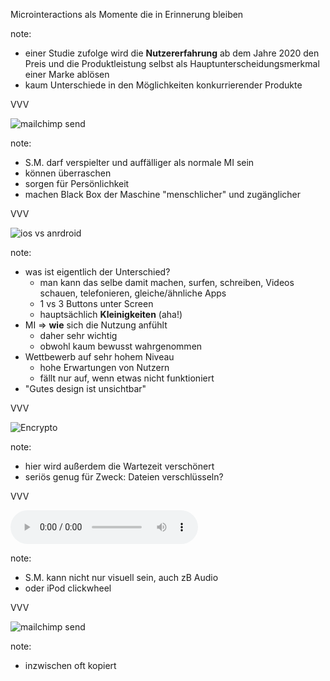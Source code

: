 <span class="slide-metadata" data-chapter="Signature Moments"></span>

Microinteractions als Momente die in Erinnerung bleiben

note:
- einer Studie zufolge wird die **Nutzererfahrung** ab dem Jahre 2020 den Preis und die Produktleistung selbst als Hauptunterscheidungsmerkmal einer Marke ablösen
- kaum Unterschiede in den Möglichkeiten konkurrierender Produkte

VVV

![mailchimp send](img/mailchimp-send.gif "w30")

note:
- S.M. darf verspielter und auffälliger als normale MI sein
- können überraschen
- sorgen für Persönlichkeit
- machen Black Box der Maschine "menschlicher" und zugänglicher

VVV

![ios vs anrdroid](img/ios-or-android.png "noshadow")

note:
- was ist eigentlich der Unterschied?
  - man kann das selbe damit machen, surfen, schreiben, Videos schauen, telefonieren, gleiche/ähnliche Apps
  - 1 vs 3 Buttons unter Screen
  - hauptsächlich **Kleinigkeiten** (aha!)
- MI => **wie** sich die Nutzung anfühlt
  - daher sehr wichtig
  - obwohl kaum bewusst wahrgenommen
- Wettbewerb auf sehr hohem Niveau
  - hohe Erwartungen von Nutzern
  - fällt nur auf, wenn etwas nicht funktioniert
- "Gutes design ist unsichtbar" 

VVV

![Encrypto](img/encrypto.gif "w30")

note:
- hier wird außerdem die Wartezeit verschönert
- seriös genug für Zweck: Dateien verschlüsseln?

VVV

<audio controls data-autoplay>
  <source src="img/Mario-jump-sound.mp3" type="audio/mpeg">
  Your browser does not support the audio tag.
</audio>

note:
- S.M. kann nicht nur visuell sein, auch zB Audio
- oder iPod clickwheel

VVV

![mailchimp send](img/fb-like.png "w30 noshadow")

note:
- inzwischen oft kopiert
